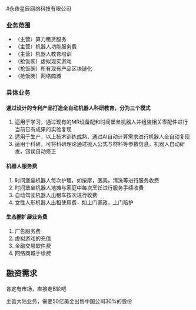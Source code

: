 #永夜星辰网络科技有限公司
### 业务范围
- （主营）算力租赁服务
- （主营）机器人功能服务费
- （主营）机器人教育培训
- （抢饭碗）虚拟现实游戏
- （抢饭碗）所有现有产品区块链化
- （抢饭碗）网络商城

### 具体业务

#### 通过设计的专利产品打造全自动机器人科研教育，分为三个模式
1. 适用于学习，通过现有的MR设备配和时间堡垒机器人并组装相关零配件进行当前已有成果的实验复现
2. 适用于生产，以上技术训练成熟，通过AI自动计算需求进行机器人全自动复现
3. 适用于科研，可将科研理论通过抛入公式与材料等参数信息，机器人自动研发，错误自动修正

#### 机器人服务费
1. 时间堡垒机器人每次护理，如按摩，医美，清洗等进行服务收费
2. 时间堡垒机器人地摊与家庭中每次烹饪进行服务手续收费
3. 自动驾驶机器人出租车按次进行收费
4. 女性人形机器人出租使用费，如上门家政，上门陪护

#### 生态圈扩展业务费
1. 广告服务费
2. 虚拟游戏的充值
3. 金融交易软件费
4. 网络商城手续费

## 融资需求
肯定有市场，直接走B轮吧

主营大陆业务，需要50亿美金出售中国公司30%的股份